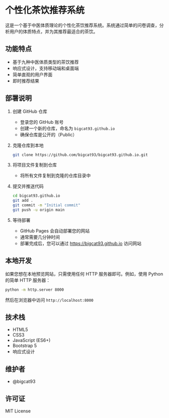 # 个性化茶饮推荐系统

这是一个基于中医体质理论的个性化茶饮推荐系统。系统通过简单的问卷调查，分析用户的体质特点，并为其推荐最适合的茶饮。

## 功能特点

- 基于九种中医体质类型的茶饮推荐
- 响应式设计，支持移动端和桌面端
- 简单直观的用户界面
- 即时推荐结果

## 部署说明

1. 创建 GitHub 仓库
   - 登录您的 GitHub 账号
   - 创建一个新的仓库，命名为 `bigcat93.github.io`
   - 确保仓库是公开的（Public）

2. 克隆仓库到本地
   ```bash
   git clone https://github.com/bigcat93/bigcat93.github.io.git
   ```

3. 将项目文件复制到仓库
   - 将所有文件复制到克隆的仓库目录中

4. 提交并推送代码
   ```bash
   cd bigcat93.github.io
   git add .
   git commit -m "Initial commit"
   git push -u origin main
   ```

5. 等待部署
   - GitHub Pages 会自动部署您的网站
   - 通常需要几分钟时间
   - 部署完成后，您可以通过 https://bigcat93.github.io 访问网站

## 本地开发

如果您想在本地预览网站，只需使用任何 HTTP 服务器即可。例如，使用 Python 的简单 HTTP 服务器：

```bash
python -m http.server 8000
```

然后在浏览器中访问 `http://localhost:8000`

## 技术栈

- HTML5
- CSS3
- JavaScript (ES6+)
- Bootstrap 5
- 响应式设计

## 维护者

- @bigcat93

## 许可证

MIT License 